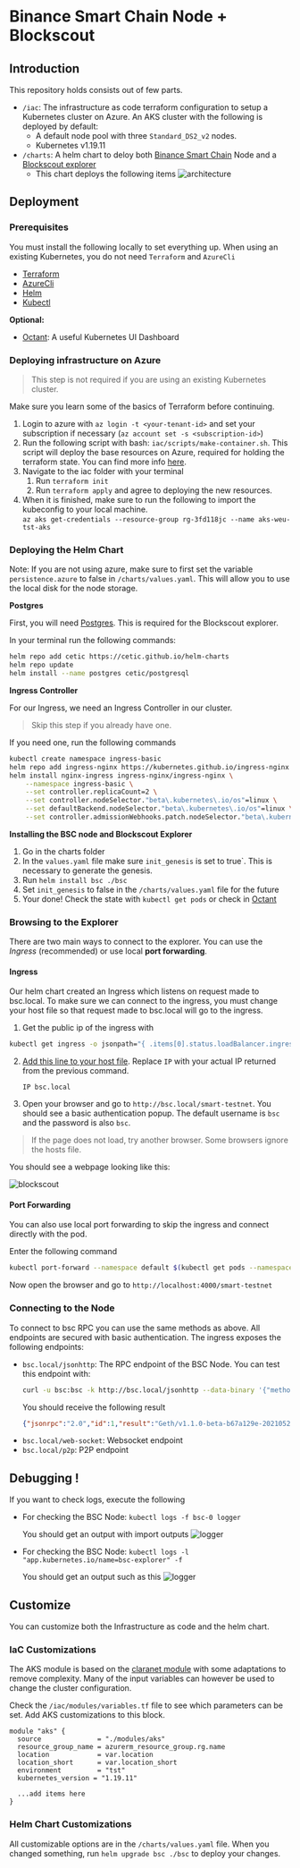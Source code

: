# Binance Smart Chain Node + Blockscout
## Introduction


This repository holds consists out of few parts.
- `/iac`: The infrastructure as code terraform configuration to setup a Kubernetes cluster on Azure. An AKS cluster with the following is deployed by default:
  - A default node pool with three `Standard_DS2_v2` nodes.
  - Kubernetes v1.19.11
- `/charts`: A helm chart to deloy both [Binance Smart Chain](https://github.com/binance-chain/bsc) Node and a [Blockscout explorer](https://github.com/binance-chain/bsc-explorer)
  - This chart deploys the following items 
    ![architecture](./docs/architecture.png)

## Deployment
### Prerequisites

You must install the following locally to set everything up. When using an existing Kubernetes, you do not need `Terraform` and `AzureCli`

- [Terraform](https://www.terraform.io/downloads.html)
- [AzureCli](https://docs.microsoft.com/en-us/cli/azure/install-azure-cli)
- [Helm](https://helm.sh/docs/intro/install/)
- [Kubectl](https://kubernetes.io/docs/tasks/tools/)

**Optional:**
  - [Octant](https://octant.dev/): A useful Kubernetes UI Dashboard


### Deploying infrastructure on Azure

> This step is not required if you are using an existing Kubernetes cluster.

Make sure you learn some of the basics of Terraform before continuing.
1. Login to azure with `az login -t <your-tenant-id>` and set your subscription if necessary (`az account set -s <subscription-id>`)
2. Run the following script with bash: `iac/scripts/make-container.sh`.
   This script will deploy the base resources on Azure, required for holding the terraform state. You can find more info [here](https://docs.microsoft.com/en-us/azure/developer/terraform/store-state-in-azure-storage).
3. Navigate to the iac folder with your terminal
    1. Run `terraform init`
    2. Run `terraform apply` and agree to deploying the new resources.
4. When it is finished, make sure to run the following to import the kubeconfig to your local machine. \
  `az aks get-credentials --resource-group rg-3fd118jc --name aks-weu-tst-aks`

### Deploying the Helm Chart
Note: If you are not using azure, make sure to first set the variable `persistence.azure` to false in `/charts/values.yaml`. This will allow you to use the local disk for the node storage.

**Postgres**

First, you will need [Postgres](https://www.postgresql.org/). This is required for the Blockscout explorer.

In your terminal run the following commands:
```bash
helm repo add cetic https://cetic.github.io/helm-charts
helm repo update
helm install --name postgres cetic/postgresql
```

**Ingress Controller**

For our Ingress, we need an Ingress Controller in our cluster. 

> Skip this step if you already have one.

If you need one, run the following commands


```bash
kubectl create namespace ingress-basic
helm repo add ingress-nginx https://kubernetes.github.io/ingress-nginx
helm install nginx-ingress ingress-nginx/ingress-nginx \
    --namespace ingress-basic \
    --set controller.replicaCount=2 \
    --set controller.nodeSelector."beta\.kubernetes\.io/os"=linux \
    --set defaultBackend.nodeSelector."beta\.kubernetes\.io/os"=linux \
    --set controller.admissionWebhooks.patch.nodeSelector."beta\.kubernetes\.io/os"=linux
```

**Installing the BSC node and Blockscout Explorer**

1. Go in the charts folder
2. In the `values.yaml` file make sure `init_genesis` is set to true`. This is necessary to generate the genesis.
3. Run `helm install bsc ./bsc`
4. Set `init_genesis` to false in the `/charts/values.yaml` file for the future
5. Your done! Check the state with `kubectl get pods` or check in [Octant](https://octant.dev/)


### Browsing to the Explorer

There are two main ways to connect to the explorer. You can use the *Ingress* (recommended) or use local **port forwarding**.

#### Ingress

Our helm chart created an Ingress which listens on request made to bsc.local. To make sure we can connect to the ingress, you must change your host file so that request made to bsc.local will go to the ingress.

1. Get the public ip of the ingress with 

  ```bash
  kubectl get ingress -o jsonpath="{ .items[0].status.loadBalancer.ingress[0].ip 
  ```
2. [Add this line to your host file](https://www.howtogeek.com/howto/27350/beginner-geek-how-to-edit-your-hosts-file/). Replace `IP` with your actual IP returned from the previous command.

   `IP bsc.local`

3. Open your browser and go to `http://bsc.local/smart-testnet`. 
  You should see a basic authentication popup. The default username is `bsc` and the password is also `bsc`.
  > If the page does not load, try another browser. Some browsers ignore the hosts file.


You should see a webpage looking like this:

![blockscout](./docs/blockscout.png)

#### Port Forwarding  

You can also use local port forwarding to skip the ingress and connect directly with the pod.

Enter the following command
```bash
kubectl port-forward --namespace default $(kubectl get pods --namespace default -l "app.kubernetes.io/name=bsc-explorer" -o jsonpath="{ .items[0].metadata.name }") 4000
```
Now open the browser and go to `http://localhost:4000/smart-testnet`


### Connecting to the Node

To connect to bsc RPC you can use the same methods as above.
All endpoints are secured with basic authentication.
The ingress exposes the following endpoints:

- `bsc.local/jsonhttp`: The RPC endpoint of the BSC Node.
   You can test this endpoint with: 
   ```bash
   curl -u bsc:bsc -k http://bsc.local/jsonhttp --data-binary '{"method":"web3_clientVersion","params":[],"id":1,"jsonrpc":"2.0"}' -H 'Content-Type: application/json'
   ```
   You should receive the following result
   ```json
   {"jsonrpc":"2.0","id":1,"result":"Geth/v1.1.0-beta-b67a129e-20210524/linux-amd64/go1.16.4"}
   ```
- `bsc.local/web-socket`: Websocket endpoint
- `bsc.local/p2p`: P2P endpoint

## Debugging !

If you want to check logs, execute the following
- For checking the BSC Node: `kubectl logs -f bsc-0 logger`
  
  You should get an output with import outputs 
  ![logger](./docs/logger.png)

- For checking the BSC Node: `kubectl logs -l "app.kubernetes.io/name=bsc-explorer" -f`
  
  You should get an output such as this
  ![logger](./docs/bsc-explorer.png)

## Customize

You can customize both the Infrastructure as code and the helm chart.

### IaC Customizations

The AKS module is based on the [claranet module](https://github.com/claranet/terraform-azurerm-aks) with some adaptations to remove complexity. Many of the input variables can however be used to change the cluster configuration.

Check the `/iac/modules/variables.tf` file to see which parameters can be set. Add AKS customizations to this block.

```hcl
module "aks" {
  source              = "./modules/aks"
  resource_group_name = azurerm_resource_group.rg.name
  location            = var.location
  location_short      = var.location_short
  environment         = "tst"
  kubernetes_version = "1.19.11"

  ...add items here
}
```

### Helm Chart Customizations

All customizable options are in the `/charts/values.yaml` file.
When you changed something, run `helm upgrade bsc ./bsc` to deploy your changes.
